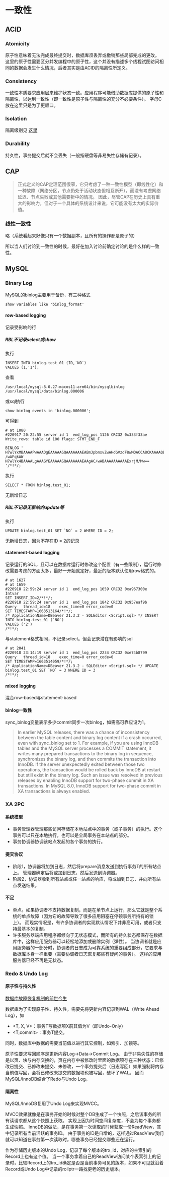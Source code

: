 # 一致性

## ACID

### Atomicity
原子性意味着无法完成最终提交时，数据库须丢弃或撤销那些局部完成的更改。
这里的原子性需要区分并发编程中的原子性，这个并没有描述多个线程试图访问相同的数据会发生什么情况，后者其实是由ACID的隔离性所定义。

### Consistency
一致性本质要求应用层来维护状态一致。应用程序可能借助数据库提供的原子性和隔离性，以达到一致性（即一致性是原子性与隔离性的充分不必要条件）。
字母C放在这里只是为了更顺口。

### Isolation
隔离级别见 [这里](https://liuweiqiang.me/2019/01/28/database-note.html)

### Durability
持久性，事务提交后就不会丢失（一般指硬盘等非易失性存储有记录）。

## CAP
> 正式定义的CAP定理范围很窄，它只考虑了一种一致性模型（即线性化）和一种故障（网络分区，节点仍处于活动状态但相互断开），而没有考虑网络延迟、节点失败或其他需要折中的情况。
> 因此，尽管CAP在历史上具有重大的影响力，但对于一个具体的系统设计来说，它可能没有太大的实际价值。

### 线性一致性
略（系统看起来好像只有一个数据副本，且所有的操作都是原子的）

所以当人们讨论到一致性的时候，最好在加入讨论前确定讨论的是什么样的一致性。

## MySQL

### Binary Log
MySQL的binlog主要用于备份，有三种格式
```text
show variables like 'binlog_format'
```

#### row-based logging
记录受影响的行

##### RBL不记录select或show
执行
```text
INSERT INTO binlog.test_01 (ID,`NO`)
VALUES (1,'1');
```
查看
```shell
/usr/local/mysql-8.0.27-macos11-arm64/bin/mysqlbinlog /usr/local/mysql/data/binlog.000006
```
或sql执行
```text
show binlog events in 'binlog.000006';
```
可得到
```text
# at 1080
#220917 20:22:55 server id 1  end_log_pos 1126 CRC32 0x333f33ae 	Write_rows: table id 100 flags: STMT_END_F

BINLOG '
H7wlYxMBAAAAPwAAADgEAAAAAGQAAAAAAAEABmJpbmxvZwAHdGVzdF8wMQACCA8CKAAAAQEAAgP8
/wAFqkAW
H7wlYx4BAAAALgAAAGYEAAAAAGQAAAAAAAEAAgAC/wABAAAAAAAAAAExrjM/Mw==
'/*!*/;
```
执行
```text
SELECT * FROM binlog.test_01;
```
无新增日志

##### RBL不记录无影响的update等
执行
```text
UPDATE binlog.test_01 SET `NO` = 2 WHERE ID = 2;
```
无新增日志，因为不存在ID = 2的记录

#### statement-based logging
记录运行的SQL，且可以在数据库运行时修改这个配置（有一些限制），运行时修改需要考虑的方面太多，最好一开始就定好，最近的版本默认使用row格式的。
```text
# at 1627
# at 1659
#220918 22:59:24 server id 1  end_log_pos 1659 CRC32 0xa967300e 	Intvar
SET INSERT_ID=2/*!*/;
#220918 22:59:24 server id 1  end_log_pos 1842 CRC32 0x957eaf9b 	Query	thread_id=18	exec_time=0	error_code=0
SET TIMESTAMP=1663513164/*!*/;
/* ApplicationName=DBeaver 21.3.2 - SQLEditor <Script.sql> */ INSERT INTO binlog.test_01 (`NO`)
VALUES ('2')
/*!*/;
```
与statement格式相同，不记录select。但会记录潜在有影响的sql
```text
# at 2041
#220918 23:14:19 server id 1  end_log_pos 2234 CRC32 0xe74b8799 	Query	thread_id=18	exec_time=0	error_code=0
SET TIMESTAMP=1663514059/*!*/;
/* ApplicationName=DBeaver 21.3.2 - SQLEditor <Script.sql> */ UPDATE binlog.test_01 SET `NO` = 3 WHERE ID = 3
/*!*/;
```

#### mixed logging
混合row-based与statement-based

#### binlog一致性
sync_binlog变量表示多少commit同步一次binlog，如需高可靠应设为1。
> In earlier MySQL releases, there was a chance of inconsistency between the table content and binary log content if a crash occurred, even with sync_binlog set to 1. For example, if you are using InnoDB tables and the MySQL server processes a COMMIT statement, it writes many prepared transactions to the binary log in sequence, synchronizes the binary log, and then commits the transaction into InnoDB. If the server unexpectedly exited between those two operations, the transaction would be rolled back by InnoDB at restart but still exist in the binary log. Such an issue was resolved in previous releases by enabling InnoDB support for two-phase commit in XA transactions. In MySQL 8.0, InnoDB support for two-phase commit in XA transactions is always enabled.

### XA 2PC

#### 系统模型
- 事务管理器管理那些访问存储在本地站点中的事务（或子事务）的执行。这个事务可以只在本地执行，也可以是全局事务在本站点的部分。
- 事务协调器协调该站点发起的各个事务的执行。

#### 提交协议
- 阶段1，协调器将<prepare T>加到日志，然后将prepare消息发送到执行事务T的所有站点上。
管理器确定后将<ready T>或<no T>加到日志，然后发送到协调器。
- 阶段2，协调器收到所有站点<ready T>或任一站点<no T>的响应，将<commit T>或<abort T>加到日志，并向所有站点发送结果。

#### 不足
- 单点。如果协调者不支持数据复制，而是在单节点上运行，那么它就是整个系统的单点故障（因为它的故障导致了很多应用阻塞在停顿事务所持有的锁上）。
而现实情况是，有许多协调者的实现默认情况下井非高可用，或者只支持最基本的复制。
- 许多服务器端应用程序都倾向于无状态模式，而所有的持久状态都保存在数据库中，这样应用服务器可以轻松地添加或删除实例（弹性）。
当协调者就是应用服务器的一部分时，协调者的日志成为可靠系统的重要组成部分，它要求与数据库本身一样重要（需要协调者日志恢复那些有疑问的事务）。
这样的应用服务器已经不再是无状态。

### Redo & Undo Log

#### 原子性与持久性
[数据库故障恢复机制的前世今生](http://catkang.github.io/2019/01/16/crash-recovery.html)

数据库为了实现原子性、持久性，需要先将更新内容记录到WAL（Write Ahead Log），如
- <T, X, V>：事务T写数据项X前其值为V（即Undo-Only）
- <T,commit>：事务T提交。

同时，数据库中数据的需要当前值以进行其它控制，如索引、加锁等。

原子性要求写回顺序是更新内容Log->Data->Commit Log。
由于非易失性的存储是以页、块与内存交换的，页在内存中被修改时里面的数据项存在三种状态：已修改已提交、已修改未提交、未修改，一个事务提交后（日志<T commit>写回）如果强制将内存当前值写回，会将已修改未提交的数据项也被写回，破坏了WAL。
因而MySQL/InnoDB结合了Redo与Undo Log。

#### 隔离性
MySQL/InnoDB复用了Undo Log来实现MVCC。

MVCC效果就像是在事务开始的时候对整个DB生成了一个快照，之后该事务的所有读请求都从这个快照上获取。
实现上因为时间空间复杂度，不会为每个事务都生成快照。
InnoDB的做法，是在事务第一次读取的时候获取一份ReadView，其中记录所有当前活跃的事务ID。
由于事务的ID是自增的，这样通过ReadView我们就可以知道在事务第一次读取时，哪些事务已经提交哪些还在运行。

作为存储历史版本的Undo Log，记录了每个版本的trx_id，对应的主索引的Record上也有这个值。
当一个事务拿着自己的ReadView访问某个表索引上的记录时，比较Record上的trx_id确定是否是当前事务可见的版本，如果不可见就沿着Record或Undo Log中记录的rollptr一路找更老的历史版本。